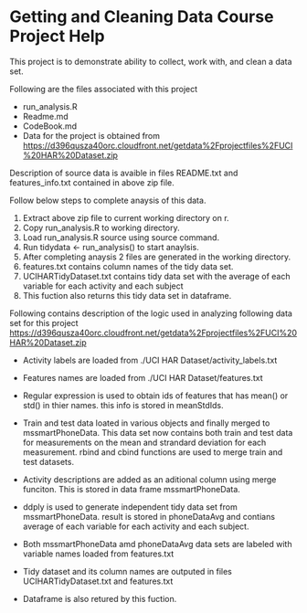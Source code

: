 Getting and Cleaning Data Course Project Help  
======================

This project is to demonstrate ability to collect, work with, and clean a data set.  

Following are the files associated with this project
  * run_analysis.R
  * Readme.md
  * CodeBook.md 
  * Data for the project is obtained from https://d396qusza40orc.cloudfront.net/getdata%2Fprojectfiles%2FUCI%20HAR%20Dataset.zip


Description of source data is avaible in files README.txt and features_info.txt contained in above zip file.

Follow below steps to complete anaysis of this data. 

1. Extract above zip file to current working directory on r. 
2. Copy run_analysis.R to working directory. 
3. Load run_analysis.R source using source command.
4. Run tidydata <- run_analysis() to start anaylsis. 
5. After completing anaysis 2 files are generated in the working directory. 
6. features.txt contains column names of the tidy data set.
7. UCIHARTidyDataset.txt contains  tidy data set with the average of each variable for each activity and each subject
8. This fuction also returns this tidy data set in dataframe. 


Following contains description of the logic used in analyzing following data set for this project
https://d396qusza40orc.cloudfront.net/getdata%2Fprojectfiles%2FUCI%20HAR%20Dataset.zip

* Activity labels are loaded from ./UCI HAR Dataset/activity_labels.txt 

* Features names are loaded from ./UCI HAR Dataset/features.txt

* Regular expression is used to obtain ids of features that has mean() or std() in thier names. this info is stored in meanStdIds.

* Train and test data loated in various objects and finally merged to mssmartPhoneData. This data set now contains both train and test data for measurements on the mean and strandard deviation for each measurement. rbind and cbind functions are used to merge train and test datasets. 

* Activity descriptions are added as an aditional column using merge funciton. This is stored in data frame mssmartPhoneData. 

* ddply is used to generate independent tidy data set from mssmartPhoneData. result is stored in phoneDataAvg and contians average of each variable for each activity and each subject. 

* Both mssmartPhoneData amd phoneDataAvg data sets are labeled with variable names loaded from features.txt 

* Tidy dataset and its column names are outputed in files UCIHARTidyDataset.txt and features.txt

* Dataframe is also retured by this fuction. 

